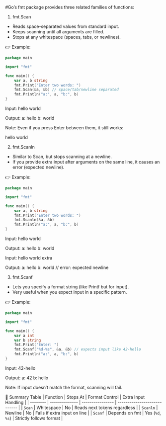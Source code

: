 #Go’s fmt package provides three related families of functions:

1. fmt.Scan

- Reads space-separated values from standard input.
- Keeps scanning until all arguments are filled.
- Stops at any whitespace (spaces, tabs, or newlines).

👉 Example:
```go
package main

import "fmt"

func main() {
    var a, b string
    fmt.Print("Enter two words: ")
    fmt.Scan(&a, &b) // space/tab/newline separated
    fmt.Println("a:", a, "b:", b)
}
```

Input:
hello world


Output:
a: hello b: world


Note: Even if you press Enter between them, it still works:

hello
world


2. fmt.Scanln

- Similar to Scan, but stops scanning at a newline.
- If you provide extra input after arguments on the same line, it causes an error (expected newline).

👉 Example:

```go
package main

import "fmt"

func main() {
    var a, b string
    fmt.Print("Enter two words: ")
    fmt.Scanln(&a, &b)
    fmt.Println("a:", a, "b:", b)
}
```

Input:
hello world

Output:
a: hello b: world


Input:
hello world extra

Output:
a: hello b: world
// error: expected newline


3. fmt.Scanf

- Lets you specify a format string (like Printf but for input).
- Very useful when you expect input in a specific pattern.

👉 Example:

```go
package main

import "fmt"

func main() {
    var a int
    var b string
    fmt.Print("Enter: ")
    fmt.Scanf("%d-%s", &a, &b) // expects input like 42-hello
    fmt.Println("a:", a, "b:", b)
}
```

Input:
42-hello

Output:
a: 42 b: hello

Note: If input doesn’t match the format, scanning will fail.


🔑 Summary Table
| Function | Stops At       | Format Control   | Extra Input Handling         |
| -------- | -------------- | ---------------- | ---------------------------- |
| `Scan`   | Whitespace     | No               | Reads next tokens regardless |
| `Scanln` | Newline        | No               | Fails if extra input on line |
| `Scanf`  | Depends on fmt | Yes (`%d`, `%s`) | Strictly follows format      |
